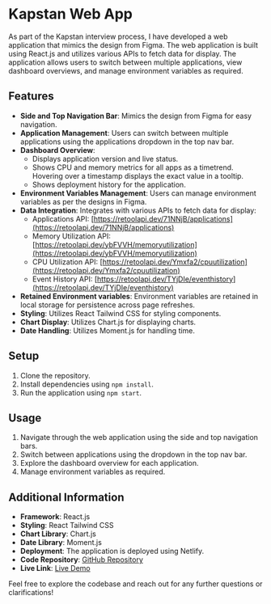 # Kapstan Web App

As part of the Kapstan interview process, I have developed a web application that mimics the design from Figma. The web application is built using React.js and utilizes various APIs to fetch data for display. The application allows users to switch between multiple applications, view dashboard overviews, and manage environment variables as required.

## Features

- **Side and Top Navigation Bar**: Mimics the design from Figma for easy navigation.
- **Application Management**: Users can switch between multiple applications using the applications dropdown in the top nav bar.
- **Dashboard Overview**:
  - Displays application version and live status.
  - Shows CPU and memory metrics for all apps as a timetrend. Hovering over a timestamp displays the exact value in a tooltip.
  - Shows deployment history for the application.
- **Environment Variables Management**: Users can manage environment variables as per the designs in Figma.
- **Data Integration**: Integrates with various APIs to fetch data for display:
  - Applications API: [https://retoolapi.dev/71NNjB/applications](https://retoolapi.dev/71NNjB/applications)
  - Memory Utilization API: [https://retoolapi.dev/ybFVVH/memoryutilization](https://retoolapi.dev/ybFVVH/memoryutilization)
  - CPU Utilization API: [https://retoolapi.dev/Ymxfa2/cpuutilization](https://retoolapi.dev/Ymxfa2/cpuutilization)
  - Event History API: [https://retoolapi.dev/TYjDIe/eventhistory](https://retoolapi.dev/TYjDIe/eventhistory)
- **Retained Environment variables**: Environment variables are retained in local storage for persistence across page refreshes.
- **Styling**: Utilizes React Tailwind CSS for styling components.
- **Chart Display**: Utilizes Chart.js for displaying charts.
- **Date Handling**: Utilizes Moment.js for handling time.

## Setup

1. Clone the repository.
2. Install dependencies using `npm install`.
3. Run the application using `npm start`.

## Usage

1. Navigate through the web application using the side and top navigation bars.
2. Switch between applications using the dropdown in the top nav bar.
3. Explore the dashboard overview for each application.
4. Manage environment variables as required.

## Additional Information

- **Framework**: React.js
- **Styling**: React Tailwind CSS
- **Chart Library**: Chart.js
- **Date Library**: Moment.js
- **Deployment**: The application is deployed using Netlify.
- **Code Repository**: [GitHub Repository](https://github.com/hemaljoshi/react-assignment.git)
- **Live Link**: [Live Demo](https://react-assignment-eight-ochre.vercel.app/)

Feel free to explore the codebase and reach out for any further questions or clarifications!
